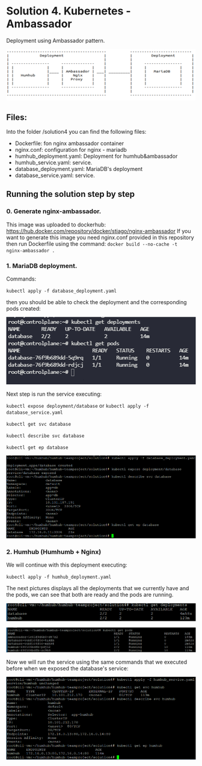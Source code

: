 # Solution 4. Kubernetes - Ambassador

Deployment using Ambassador pattern.


![Ambassador_pattern](https://github.com/STiago/Pictures/blob/master/humhub/ambassador-pattern.png)



## Files:

Into the folder /solution4 you can find the following files:

- Dockerfile: fon nginx ambassador container
- nginx.conf: configuration for nginx - mariadb
- humhub_deployment.yaml: Deployment for humhub&ambassador
- humhub_service.yaml: service.
- database_deployment.yaml: MariaDB's deployment
- database_service.yaml: service.

## Running the solution step by step

### 0. Generate nginx-ambassador.

This image was uploaded to dockerhub: https://hub.docker.com/repository/docker/stiago/nginx-ambassador
If you want to generate this image you need nginx.conf provided in this repository then run Dockerfile using the command: `docker build --no-cache -t nginx-ambassador . `

### 1. MariaDB deployment.

Commands:

`kubectl apply -f database_deployment.yaml`

then you should be able to check the deployment and the corresponding pods created:


![Check_database_deployment_pod](https://github.com/STiago/Pictures/blob/master/humhub/db_deployment.png)


Next step is run the service executing: 

`kubectl expose deployment/database` or `kubectl apply -f database_service.yaml `

`kubectl get svc database`

`kubectl describe svc database`

`kubectl get ep database ` 
 
 
![Expose_service](https://github.com/STiago/Pictures/blob/master/humhub/deployment-database-service.png)



### 2. Humhub (Humhumb + Nginx)

We will continue with this deployment executing:

`kubectl apply -f humhub_deployment.yaml`

The next pictures displays all the deployments that we currently have and the pods, we can see that both are ready and the pods are running.

![all_deployments](https://github.com/STiago/Pictures/blob/master/humhub/all-deployments.png)


![all_pods](https://github.com/STiago/Pictures/blob/master/humhub/get-pods.png)


Now we will run the service using the same commands that we executed before when we exposed the database's service:


![Expose_humhub_service](https://github.com/STiago/Pictures/blob/master/humhub/humhub-service.png)



